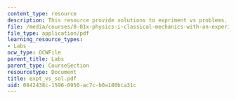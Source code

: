 ```yaml
---
content_type: resource
description: This resource provide solutions to expriment vs problems.
file: /media/courses/8-01x-physics-i-classical-mechanics-with-an-experimental-focus-fall-2002/0842438c15960950ac7cb0a180bca31c_expt_vs_sol.pdf
file_type: application/pdf
learning_resource_types:
- Labs
ocw_type: OCWFile
parent_title: Labs
parent_type: CourseSection
resourcetype: Document
title: expt_vs_sol.pdf
uid: 0842438c-1596-0950-ac7c-b0a180bca31c
---
```


